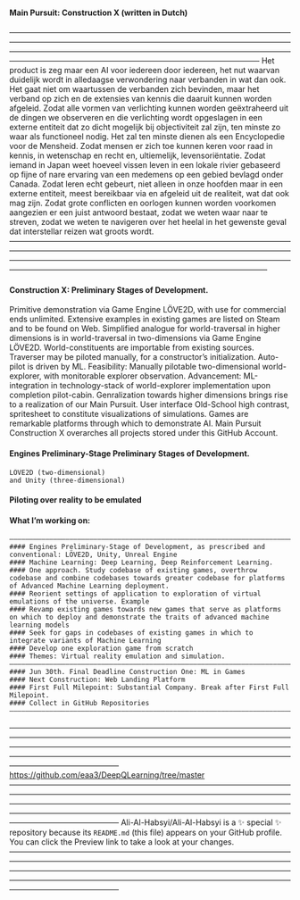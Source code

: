 #### 

#### Main Pursuit: Construction X (written in Dutch)
————————————————————————————————————————————————————————————————————————————————————————————————————————————————————————————————————————————
Het product is zeg maar een AI voor iedereen door iedereen, het nut waarvan duidelijk wordt in alledaagse verwondering naar verbanden in wat dan ook. Het gaat niet om waartussen de verbanden zich bevinden, maar het verband op zich en de extensies van kennis die daaruit kunnen worden afgeleid. Zodat alle vormen van verlichting kunnen worden geëxtraheerd uit de dingen we observeren en die verlichting wordt opgeslagen in een externe entiteit dat zo dicht mogelijk bij objectiviteit zal zijn, ten minste zo waar als functioneel nodig. Het zal ten minste dienen als een Encyclopedie voor de Mensheid. Zodat mensen er zich toe kunnen keren voor raad in kennis, in wetenschap en recht en, ultiemelijk, levensoriëntatie. Zodat iemand in Japan weet hoeveel vissen leven in een lokale rivier gebaseerd op fijne of nare ervaring van een medemens op een gebied bevlagd onder Canada. Zodat leren echt gebeurt, niet alleen in onze hoofden maar in een externe entiteit, meest bereikbaar via en afgeleid uit de realiteit, wat dat ook mag zijn. Zodat grote conflicten en oorlogen kunnen worden voorkomen aangezien er een juist antwoord bestaat, zodat we weten waar naar te streven, zodat we weten te navigeren over het heelal in het gewenste geval dat interstellar reizen wat groots wordt.
—————————————————————————————————————————————————————————————————————————————————————————————————————————————————————————————————————————————

#### Construction X: Preliminary Stages of Development.

Primitive demonstration via Game Engine LÖVE2D, with use for commercial ends unlimited. Extensive examples in existing games are listed on Steam and to be found on Web. Simplified analogue for world-traversal in higher dimensions is in world-traversal in two-dimensions via Game Engine LÖVE2D.  World-constituents are importable from existing sources. Traverser may be piloted manually, for a constructor’s initialization. Auto-pilot is driven by ML. Feasibility: Manually pilotable two-dimensional world-explorer, with monitorable explorer observation.
Advancement: ML-integration in technology-stack of world-explorer implementation upon completion pilot-cabin. Genralization towards higher dimensions brings rise to a realization of our Main Pursuit. User interface Old-School high contrast, spritesheet to constitute visualizations of simulations. Games are remarkable platforms through which to demonstrate AI. Main Pursuit Construction X overarches all projects stored under this GitHub Account.

#### Engines Preliminary-Stage Preliminary Stages of Development.  
```
LÖVE2D (two-dimensional)
and Unity (three-dimensional)
```
#### Piloting over reality to be emulated 
#### What I’m working on:
```
——————————————————————————————————————————————————————————————————————————————————————————————————————————————————————————————————————————————————————————————
#### Engines Preliminary-Stage of Development, as prescribed and conventional: LÖVE2D, Unity, Unreal Engine
#### Machine Learning: Deep Learning, Deep Reinforcement Learning. 
#### One approach. Study codebase of existing games, overthrow codebase and combine codebases towards greater codebase for platforms of Advanced Machine Learning deployment.
#### Reorient settings of application to exploration of virtual emulations of the universe. Example
#### Revamp existing games towards new games that serve as platforms on which to deploy and demonstrate the traits of advanced machine learning models
#### Seek for gaps in codebases of existing games in which to integrate variants of Machine Learning
#### Develop one exploration game from scratch
#### Themes: Virtual reality emulation and simulation.
——————————————————————————————————————————————————————————————————————————————————————————————————————————————————————————————————————————————————————————————
#### Jun 30th. Final Deadline Construction One: ML in Games
#### Next Construction: Web Landing Platform
#### First Full Milepoint: Substantial Company. Break after First Full Milepoint.
#### Collect in GitHub Repositories
——————————————————————————————————————————————————————————————————————————————————————————————————————————————————————————————————————————————————————————————
```

——————————————————————————————————————————————————————————————————————————————————————————————————————————————————————————————————————————————————————————————
https://github.com/eaa3/DeepQLearning/tree/master
——————————————————————————————————————————————————————————————————————————————————————————————————————————————————————————————————————————————————————————————
Ali-Al-Habsyi/Ali-Al-Habsyi is a ✨ special ✨ repository because its `README.md` (this file) appears on your GitHub profile.
You can click the Preview link to take a look at your changes.
——————————————————————————————————————————————————————————————————————————————————————————————————————————————————————————————————————————————————————————————
